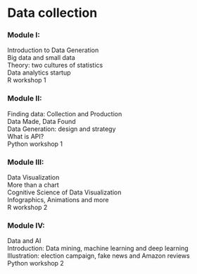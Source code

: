 # Data collection

### Module I:
 
Introduction to Data Generation  
Big data and small data  
Theory: two cultures of statistics  
Data analytics startup  
R workshop 1  

### Module II:
Finding data: Collection and Production  
Data Made, Data Found  
Data Generation: design and strategy  
What is API?   
Python workshop 1  
 
 
### Module III:
 
Data Visualization  
More than a chart  
Cognitive Science of Data Visualization  
Infographics, Animations and more  
R workshop 2  
 
### Module IV:
 
Data and AI  
Introduction: Data mining, machine learning and deep learning  
Illustration: election campaign, fake news and Amazon reviews  
Python workshop 2  

